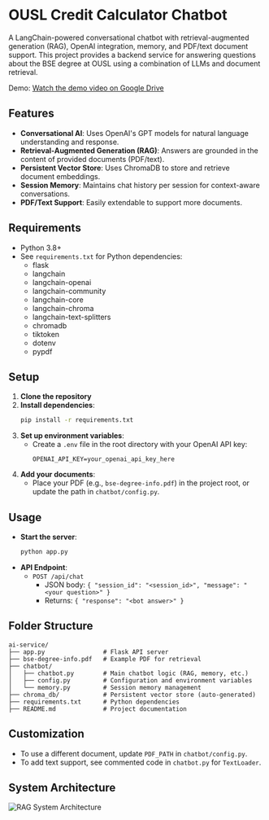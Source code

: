 # OUSL Credit Calculator Chatbot

A LangChain-powered conversational chatbot with retrieval-augmented generation (RAG), OpenAI integration, memory, and PDF/text document support. This project provides a backend service for answering questions about the BSE degree at OUSL using a combination of LLMs and document retrieval.

Demo: [Watch the demo video on Google Drive](https://drive.google.com/file/d/15GTOaR_kYYnc8CtgPINNm5SdRFHkdC-g/view?usp=sharing)

## Features

- **Conversational AI**: Uses OpenAI's GPT models for natural language understanding and response.
- **Retrieval-Augmented Generation (RAG)**: Answers are grounded in the content of provided documents (PDF/text).
- **Persistent Vector Store**: Uses ChromaDB to store and retrieve document embeddings.
- **Session Memory**: Maintains chat history per session for context-aware conversations.
- **PDF/Text Support**: Easily extendable to support more documents.

## Requirements

- Python 3.8+
- See `requirements.txt` for Python dependencies:
  - flask
  - langchain
  - langchain-openai
  - langchain-community
  - langchain-core
  - langchain-chroma
  - langchain-text-splitters
  - chromadb
  - tiktoken
  - dotenv
  - pypdf

## Setup

1. **Clone the repository**
2. **Install dependencies**:
   ```bash
   pip install -r requirements.txt
   ```
3. **Set up environment variables**:
   - Create a `.env` file in the root directory with your OpenAI API key:
     ```env
     OPENAI_API_KEY=your_openai_api_key_here
     ```
4. **Add your documents**:
   - Place your PDF (e.g., `bse-degree-info.pdf`) in the project root, or update the path in `chatbot/config.py`.

## Usage

- **Start the server**:
  ```bash
  python app.py
  ```
- **API Endpoint**:
  - `POST /api/chat`
    - JSON body: `{ "session_id": "<session_id>", "message": "<your question>" }`
    - Returns: `{ "response": "<bot answer>" }`

## Folder Structure

```
ai-service/
├── app.py                # Flask API server
├── bse-degree-info.pdf   # Example PDF for retrieval
├── chatbot/
│   ├── chatbot.py        # Main chatbot logic (RAG, memory, etc.)
│   ├── config.py         # Configuration and environment variables
│   └── memory.py         # Session memory management
├── chroma_db/            # Persistent vector store (auto-generated)
├── requirements.txt      # Python dependencies
├── README.md             # Project documentation
```

## Customization

- To use a different document, update `PDF_PATH` in `chatbot/config.py`.
- To add text support, see commented code in `chatbot.py` for `TextLoader`.

## System Architecture

![RAG System Architecture](https://your-image-link-here)

